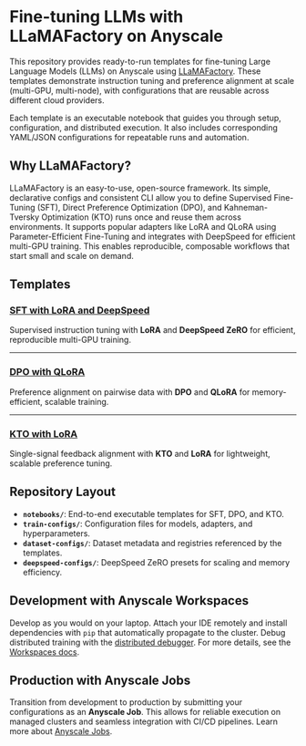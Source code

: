 # Fine-tuning LLMs with LLaMAFactory on Anyscale

This repository provides ready-to-run templates for fine-tuning Large Language Models (LLMs) on Anyscale using [LLaMAFactory](https://github.com/hiyouga/LLaMA-Factory). These templates demonstrate instruction tuning and preference alignment at scale (multi-GPU, multi-node), with configurations that are reusable across different cloud providers.

Each template is an executable notebook that guides you through setup, configuration, and distributed execution. It also includes corresponding YAML/JSON configurations for repeatable runs and automation.

## Why LLaMAFactory?

LLaMAFactory is an easy-to-use, open-source framework. Its simple, declarative configs and consistent CLI allow you to define Supervised Fine-Tuning (SFT), Direct Preference Optimization (DPO), and Kahneman-Tversky Optimization (KTO) runs once and reuse them across environments. It supports popular adapters like LoRA and QLoRA using Parameter-Efficient Fine-Tuning and integrates with DeepSpeed for efficient multi-GPU training. This enables reproducible, composable workflows that start small and scale on demand.

## Templates

### [SFT with LoRA and DeepSpeed](./notebooks/sft_lora_deepspeed.ipynb)
Supervised instruction tuning with **LoRA** and **DeepSpeed ZeRO** for efficient, reproducible multi-GPU training.

---

### [DPO with QLoRA](./notebooks/dpo_qlora.ipynb)
Preference alignment on pairwise data with **DPO** and **QLoRA** for memory-efficient, scalable training.

---

### [KTO with LoRA](./notebooks/kto_lora.ipynb)
Single-signal feedback alignment with **KTO** and **LoRA** for lightweight, scalable preference tuning.

## Repository Layout

- **`notebooks/`**: End-to-end executable templates for SFT, DPO, and KTO.
- **`train-configs/`**: Configuration files for models, adapters, and hyperparameters.
- **`dataset-configs/`**: Dataset metadata and registries referenced by the templates.
- **`deepspeed-configs/`**: DeepSpeed ZeRO presets for scaling and memory efficiency.

## Development with Anyscale Workspaces

Develop as you would on your laptop. Attach your IDE remotely and install dependencies with `pip` that automatically propagate to the cluster. Debug distributed training with the [distributed debugger](https://docs.anyscale.com/platform/workspaces/workspaces-debugging/#distributed-debugger). For more details, see the [Workspaces docs](https://docs.anyscale.com/platform/workspaces/).

## Production with Anyscale Jobs

Transition from development to production by submitting your configurations as an **Anyscale Job**. This allows for reliable execution on managed clusters and seamless integration with CI/CD pipelines. Learn more about [Anyscale Jobs](https://docs.anyscale.com/platform/jobs/).


